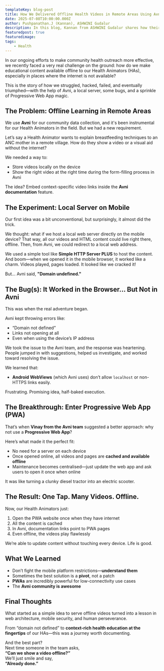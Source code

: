 ```yaml
---
templateKey: blog-post
title: How We Delivered Offline Health Videos in Remote Areas Using Avni and a PWA
date: 2025-07-08T10:00:00.000Z
author: Pushpanathan.J (Kannan), ASHWINI Gudalur
description: In this blog, Kannan from ASHWINI Gudalur shares how their team solved the challenge of delivering offline health videos in remote areas using Avni and a Progressive Web App. A hands-on story of innovation, field realities, and building scalable tech for impact.
featuredpost: true
featuredimage:
tags: 
	- Health
---
```



In our ongoing efforts to make community health outreach more effective, we recently faced a very real challenge on the ground: how do we make educational content available offline to our Health Animators (HAs), especially in places where the internet is not available?

This is the story of how we struggled, hacked, failed, and eventually triumphed—with the help of Avni, a local server, some bugs, and a sprinkle of Progressive Web App magic.

## The Problem: Offline Learning in Remote Areas

We use **Avni** for our community data collection, and it's been instrumental for our Health Animators in the field. But we had a new requirement.

Let’s say a Health Animator wants to explain breastfeeding techniques to an ANC mother in a remote village. How do they show a video or a visual aid without the internet?

We needed a way to:

- Store videos locally on the device
- Show the right video at the right time during the form-filling process in Avni

The idea? Embed context-specific video links inside the **Avni documentation** feature.

## The Experiment: Local Server on Mobile

Our first idea was a bit unconventional, but surprisingly, it almost did the trick.

We thought: what if we host a local web server directly on the mobile device? That way, all our videos and HTML content could live right there, offline. Then, from Avni, we could redirect to a local web address.

We used a simple tool like **Simple HTTP Server PLUS** to host the content. And boom—when we opened it in the mobile browser, it worked like a charm. Videos played, pages loaded. It looked like we cracked it!

But... Avni said, **"Domain undefined."**

## The Bug(s): It Worked in the Browser... But Not in Avni

This was when the real adventure began.

Avni kept throwing errors like:

- “Domain not defined”
- Links not opening at all
- Even when using the device’s IP address

We took the issue to the Avni team, and the response was heartening. People jumped in with suggestions, helped us investigate, and worked toward resolving the issue.

We learned that:

- **Android WebViews** (which Avni uses) don’t allow `localhost` or non-HTTPS links easily.

Frustrating. Promising idea, half-baked execution.

## The Breakthrough: Enter Progressive Web App (PWA)

That’s when **Vinay from the Avni team** suggested a better approach: why not use a **Progressive Web App**?

Here’s what made it the perfect fit:

- No need for a server on each device
- Once opened online, all videos and pages are **cached and available offline**
- Maintenance becomes centralised—just update the web app and ask users to open it once when online

It was like turning a clunky diesel tractor into an electric scooter.

## The Result: One Tap. Many Videos. Offline.

Now, our Health Animators just:

1. Open the PWA website once when they have internet
2. All the content is cached
3. In Avni, documentation links point to PWA pages
4. Even offline, the videos play flawlessly

We’re able to update content without touching every device. Life is good.

## What We Learned

- Don’t fight the mobile platform restrictions—**understand them**
- Sometimes the best solution is a **pivot**, not a patch
- **PWAs** are incredibly powerful for low-connectivity use cases
- The **Avni community is awesome**

## Final Thoughts

What started as a simple idea to serve offline videos turned into a lesson in web architecture, mobile security, and human perseverance.

From “domain not defined” to **context-rich health education at the fingertips** of our HAs—this was a journey worth documenting.

And the best part?  
Next time someone in the team asks,  
**“Can we show a video offline?”**  
We’ll just smile and say,  
**“Already done.”**
